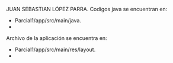 JUAN SEBASTIAN LÓPEZ PARRA.
Codigos java se encuentran en:
- Parcial1/app/src/main/java.
- 
Archivo de la aplicación se encuentra en:
- Parcial1/app/src/main/res/layout.
- 
